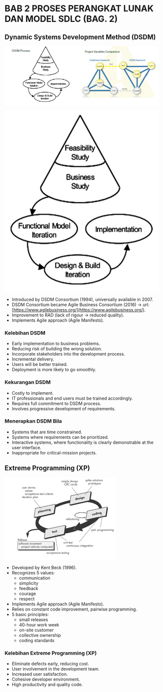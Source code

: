 # BAB 2 PROSES PERANGKAT LUNAK DAN MODEL SDLC (BAG. 2)

## Dynamic Systems Development Method (DSDM)

![DSDM](https://github.com/SyafaHadyan/learn/blob/main/src/Note/Rekayasa%20Perangkat%20Lunak/Pictures/Bab%202/DSDM-0.png)

![DSDM](https://github.com/SyafaHadyan/learn/blob/main/src/Note/Rekayasa%20Perangkat%20Lunak/Pictures/Bab%202/DSDM-1.png)

- Introduced by DSDM Consortium (1994), universally available in 2007.
- DSDM Consortium became Agile Business Consortium (2016) -> url: [https://www.agilebusiness.org/](https://www.agilebusiness.org/).
- Improvement to RAD (lack of rigour -> reduced quality).
- Implements Agile approach (Agile Manifesto).

### Kelebihan DSDM

- Early implementation to business problems.
- Reducing risk of building the wrong solution.
- Incorporate stakeholders into the development process.
- Incremental delivery.
- Users will be better trained.
- Deployment is more likely to go smoothly.

### Kekurangan DSDM

- Costly to implement.
- IT professionals and end users must be trained accordingly.
- Requires full commitment to DSDM process.
- Involves progressive development of requirements.

### Menerapkan DSDM Bila

- Systems that are time constrained.
- Systems where requirements can be prioritized.
- Interactive systems, where functionality is clearly demonstrable at the user interface.
- Inappropriate for critical-mission projects.

## Extreme Programming (XP)

![Extreme Programming](https://github.com/SyafaHadyan/learn/blob/main/src/Note/Rekayasa%20Perangkat%20Lunak/Pictures/Bab%202/ExtremeProgramming.png)

- Developed by Kent Beck (1996).
- Recognizes 5 values:
  - communication
  - simplicity
  - feedback
  - courage
  - respect
- Implements Agile approach (Agile Manifesto).
- Relies on constant code improvement, pairwise programming.
- 5 basic principles:
  - small releases
  - 40-hour work week
  - on-site customer
  - collective ownership
  - coding standards

### Kelebihan Extreme Programming (XP)

- Eliminate defects early, reducing cost.
- User involvement in the development team.
- Increased user satisfaction.
- Cohesive developer environment.
- High productivity and quality code.

